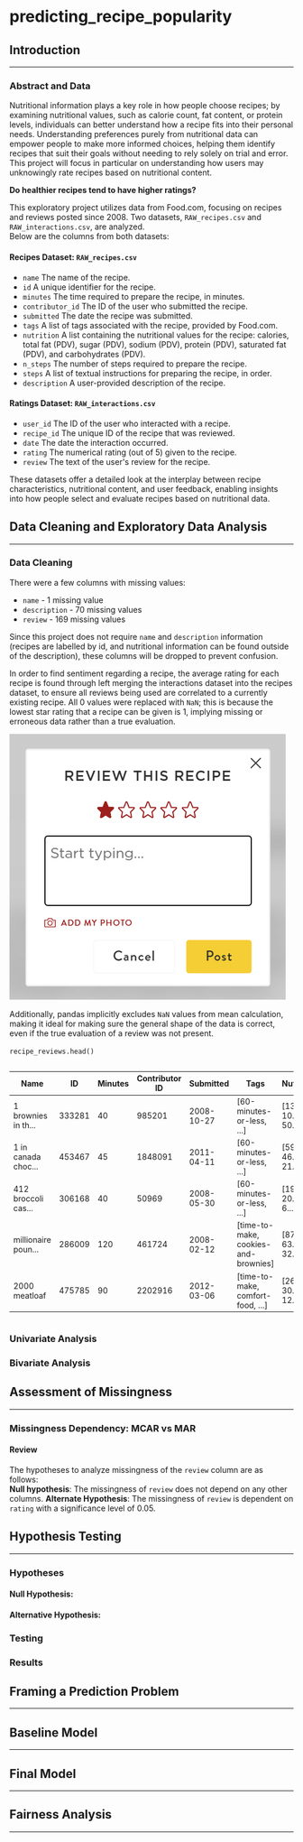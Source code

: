 <style>

.table-wrapper {
    overflow-x: scroll;
  }

</style>

# predicting_recipe_popularity

## **Introduction**

___

### **Abstract and Data**  
Nutritional information plays a key role in how people choose recipes; by examining nutritional values, such as calorie count, fat content, or protein levels, individuals can better understand how a recipe fits into their personal needs. Understanding preferences purely from nutritional data can empower people to make more informed choices, helping them identify recipes that suit their goals without needing to rely solely on trial and error. This project will focus in particular on understanding how users may unknowingly rate recipes based on nutritional content.  
  
**Do healthier recipes tend to have higher ratings?**  
  
This exploratory project utilizes data from Food.com, focusing on recipes and reviews posted since 2008. Two datasets, `RAW_recipes.csv` and `RAW_interactions.csv`, are analyzed.  
Below are the columns from both datasets:  

#### Recipes Dataset:  ``RAW_recipes.csv``  
- `name` The name of the recipe.  
- `id` A unique identifier for the recipe.  
- `minutes` The time required to prepare the recipe, in minutes.  
- `contributor_id` The ID of the user who submitted the recipe.  
- `submitted` The date the recipe was submitted.  
- `tags` A list of tags associated with the recipe, provided by Food.com.  
- `nutrition` A list containing the nutritional values for the recipe: calories, total fat (PDV), sugar (PDV), sodium (PDV), protein (PDV), saturated fat (PDV), and carbohydrates (PDV).  
- `n_steps` The number of steps required to prepare the recipe.  
- `steps` A list of textual instructions for preparing the recipe, in order.  
- `description` A user-provided description of the recipe.  

#### Ratings Dataset:  `RAW_interactions.csv`  
- `user_id` The ID of the user who interacted with a recipe.  
- `recipe_id` The unique ID of the recipe that was reviewed.  
- `date` The date the interaction occurred.  
- `rating` The numerical rating (out of 5) given to the recipe.  
- `review` The text of the user's review for the recipe.  

These datasets offer a detailed look at the interplay between recipe characteristics, nutritional content, and user feedback, enabling insights into how people select and evaluate recipes based on nutritional data.


## **Data Cleaning and Exploratory Data Analysis**

___

### **Data Cleaning**

There were a few columns with missing values:
- `name` - 1 missing value
- `description` - 70 missing values
- `review` - 169 missing values

Since this project does not require `name` and `description` information (recipes are labelled by id, and nutritional information can be found outside of the description), these columns will be dropped to prevent confusion. 

In order to find sentiment regarding a recipe, the average rating for each recipe is found through left merging the interactions dataset into the recipes dataset, to ensure all reviews being used are correlated to a currently existing recipe. All 0 values were replaced with `NaN`; this is because the lowest star rating that a recipe can be given is 1, implying missing or erroneous data rather than a true evaluation.

![review screenshot](./img/food.com_review.png)

Additionally, pandas implicitly excludes `NaN` values from mean calculation, making it ideal for making sure the general shape of the data is correct, even if the true evaluation of a review was not present.

`recipe_reviews.head()`

<div class="table-wrapper" markdown="block">

| Name                           | ID     | Minutes | Contributor ID | Submitted   | Tags                                  | Nutrition                     | Steps | Steps Description                        | Description                        | Ingredients                              | Ingredients Count | Rating |
|--------------------------------|---------|----------|----------------|-------------|---------------------------------------|--------------------------------|-------|------------------------------------------|------------------------------------|------------------------------------------|-------------------|--------|
| 1 brownies in th...            | 333281  | 40       | 985201         | 2008-10-27  | [60-minutes-or-less, ...]             | [138.4, 10.0, 50...]          | 10    | [heat the oven to...]                   | these are the mo...               | [bittersweet chocolate, ...]            | 9                 | 4.0    |
| 1 in canada choc...            | 453467  | 45       | 1848091        | 2011-04-11  | [60-minutes-or-less, ...]             | [595.1, 46.0, 21...]          | 12    | [pre-heat oven t...]                    | this is the reci...               | [white sugar, brown sugar, ...]         | 11                | 5.0    |
| 412 broccoli cas...            | 306168  | 40       | 50969          | 2008-05-30  | [60-minutes-or-less, ...]             | [194.8, 20.0, 6...]           | 6     | [preheat oven to...]                    | since there are ...               | [frozen broccoli, ...]                  | 9                 | 5.0    |
| millionaire poun...            | 286009  | 120      | 461724         | 2008-02-12  | [time-to-make, cookies-and-brownies]  | [878.3, 63.0, 32...]          | 7     | [freheat the ove...]                    | why a millionair...               | [butter, sugar, ...]                    | 7                 | 5.0    |
| 2000 meatloaf                  | 475785  | 90       | 2202916        | 2012-03-06  | [time-to-make, comfort-food, ...]     | [267.0, 30.0, 12...]          | 17    | [pan fry bacon ,...]                    | ready, set, cook...               | [meatloaf mixture, ...]                 | 13                | 5.0    |

</div>

### **Univariate Analysis**



### **Bivariate Analysis**



## **Assessment of Missingness**

___

### **Missingness Dependency: MCAR vs MAR** 

#### **Review**
The hypotheses to analyze missingness of the `review` column are as follows:  
**Null hypothesis**: The missingness of `review` does not depend on any other columns.
**Alternate Hypothesis**: The missingness of `review` is dependent on `rating` with a significance level of 0.05.

## **Hypothesis Testing**

___


### **Hypotheses**
#### Null Hypothesis:


#### Alternative Hypothesis:



### **Testing**



### **Results**



## **Framing a Prediction Problem**

___


## **Baseline Model**

___

## **Final Model**

___


## **Fairness Analysis**

___
